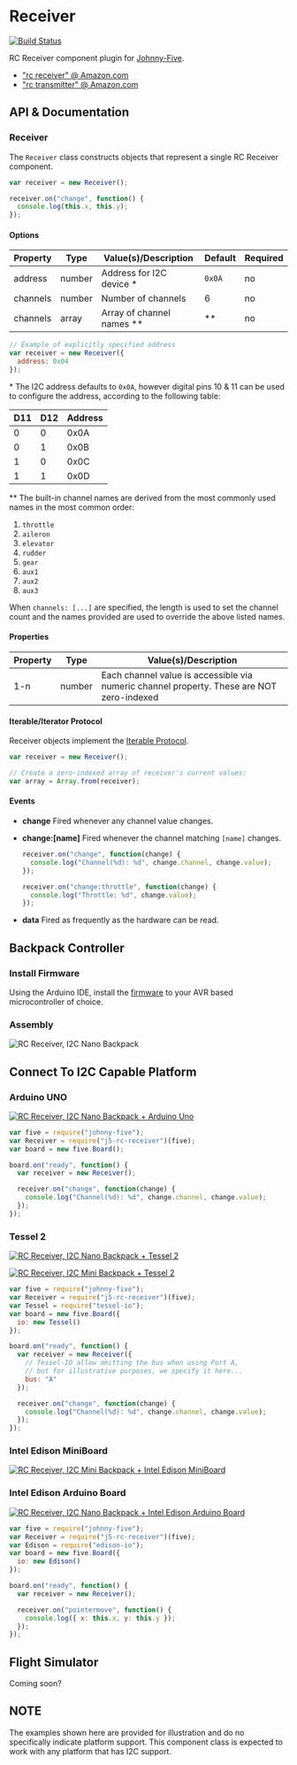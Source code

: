 # Receiver

[![Build Status](https://travis-ci.org/rwaldron/j5-rc-receiver.svg?branch=master)](https://travis-ci.org/rwaldron/j5-rc-receiver)

RC Receiver component plugin for [Johnny-Five](https://github.com/rwaldron/johnny-five).

- ["rc receiver" @ Amazon.com](http://www.amazon.com/s/ref=nb_sb_noss_1?url=search-alias%3Daps&field-keywords=rc+receiver)
- ["rc transmitter" @ Amazon.com](http://www.amazon.com/s/ref=nb_sb_noss_1?url=search-alias%3Daps&field-keywords=rc+transmitter)


## API & Documentation

### Receiver 

The `Receiver` class constructs objects that represent a single RC Receiver component.

```js
var receiver = new Receiver();

receiver.on("change", function() {
  console.log(this.x, this.y);
});
```

#### Options

| Property   | Type      | Value(s)/Description        | Default | Required |
|------------|-----------|---------------------------- |---------|----------|
| address    | number    | Address for I2C device \*   | `0x0A`  | no       |
| channels   | number    | Number of channels          | 6       | no       |
| channels   | array     | Array of channel names \*\* | \*\*    | no       |


```js
// Example of explicitly specified address
var receiver = new Receiver({
  address: 0x04
});
```

\* The I2C address defaults to `0x0A`, however digital pins 10 & 11 can be used to configure the address, according to the following table: 

| D11 | D12 | Address |
| --- | --- | ------- |
| 0   | 0   | 0x0A    |
| 0   | 1   | 0x0B    |
| 1   | 0   | 0x0C    |
| 1   | 1   | 0x0D    |


\*\* The built-in channel names are derived from the most commonly used names in the most common order: 

1. `throttle`
2. `aileron`
3. `elevator`
4. `rudder`
5. `gear`
6. `aux1`
7. `aux2`
8. `aux3`

When `channels: [...]` are specified, the length is used to set the channel count and the names provided are used to override the above listed names.


#### Properties

| Property | Type      | Value(s)/Description      |
|----------|-----------|---------------------------|
| 1-n      | number    | Each channel value is accessible via numeric channel property. These are NOT zero-indexed|


#### Iterable/Iterator Protocol

Receiver objects implement the [Iterable Protocol](https://developer.mozilla.org/en-US/docs/Web/JavaScript/Reference/Iteration_protocols#iterable).

```js
var receiver = new Receiver();

// Create a zero-indexed array of receiver's current values:
var array = Array.from(receiver);
```

#### Events

- **change** Fired whenever any channel value changes.
- **change:[name]** Fired whenever the channel matching `[name]` changes.
  ```js
  receiver.on("change", function(change) {
    console.log("Channel(%d): %d", change.channel, change.value);
  });
  ```
  
  ```js
  receiver.on("change:throttle", function(change) {
    console.log("Throttle: %d", change.value);
  });
  ```

- **data** Fired as frequently as the hardware can be read.


## Backpack Controller

### Install Firmware

Using the Arduino IDE, install the [firmware](https://github.com/rwaldron/j5-rc-receiver/blob/master/firmware/rc_receiver_slave.ino) to your AVR based microcontroller of choice. 

### Assembly

![RC Receiver, I2C Nano Backpack](https://github.com/rwaldron/j5-rc-receiver/blob/master/assets/rc-receiver-backpack.png)


## Connect To I2C Capable Platform

### Arduino UNO

[![RC Receiver, I2C Nano Backpack + Arduino Uno](https://raw.githubusercontent.com/rwaldron/j5-rc-receiver/master/assets/rc-receiver-backpack-arduino-small.png)](https://raw.githubusercontent.com/rwaldron/j5-rc-receiver/master/assets/rc-receiver-backpack-arduino.png)

```js
var five = require("johnny-five");
var Receiver = require("j5-rc-receiver")(five);
var board = new five.Board();

board.on("ready", function() {
  var receiver = new Receiver();

  receiver.on("change", function(change) {
    console.log("Channel(%d): %d", change.channel, change.value);
  });
});
```

### Tessel 2

[![RC Receiver, I2C Nano Backpack + Tessel 2](https://raw.githubusercontent.com/rwaldron/j5-rc-receiver/master/assets/rc-receiver-backpack-tessel-small.png)](https://raw.githubusercontent.com/rwaldron/j5-rc-receiver/master/assets/rc-receiver-backpack-tessel.png)

[![RC Receiver, I2C Mini Backpack + Tessel 2](https://raw.githubusercontent.com/rwaldron/j5-rc-receiver/master/assets/rc-receiver-backpack-tessel-mini-small.png)](https://raw.githubusercontent.com/rwaldron/j5-rc-receiver/master/assets/rc-receiver-backpack-tessel-mini.png)

```js
var five = require("johnny-five");
var Receiver = require("j5-rc-receiver")(five);
var Tessel = require("tessel-io");
var board = new five.Board({
  io: new Tessel()
});

board.on("ready", function() {
  var receiver = new Receiver({
    // Tessel-IO allow omitting the bus when using Port A, 
    // but for illustrative purposes, we specify it here...
    bus: "A"
  });

  receiver.on("change", function(change) {
    console.log("Channel(%d): %d", change.channel, change.value);
  });
});
```

### Intel Edison MiniBoard

[![RC Receiver, I2C Mini Backpack + Intel Edison MiniBoard](https://raw.githubusercontent.com/rwaldron/j5-rc-receiver/master/assets/rc-receiver-backpack-edison-mini-small.png)](https://raw.githubusercontent.com/rwaldron/j5-rc-receiver/master/assets/rc-receiver-backpack-edison-mini.png)

### Intel Edison Arduino Board

[![RC Receiver, I2C Nano Backpack + Intel Edison Arduino Board](https://raw.githubusercontent.com/rwaldron/j5-rc-receiver/master/assets/rc-receiver-backpack-edison-arduino-small.png)](https://raw.githubusercontent.com/rwaldron/j5-rc-receiver/master/assets/rc-receiver-backpack-edison-arduino.png)


```js
var five = require("johnny-five");
var Receiver = require("j5-rc-receiver")(five);
var Edison = require("edison-io");
var board = new five.Board({
  io: new Edison()
});

board.on("ready", function() {
  var receiver = new Receiver();

  receiver.on("pointermove", function() {
    console.log({ x: this.x, y: this.y });
  });
});
```

## Flight Simulator

Coming soon?


## NOTE

The examples shown here are provided for illustration and do no specifically indicate platform support. This component class is expected to work with any platform that has I2C support. 
